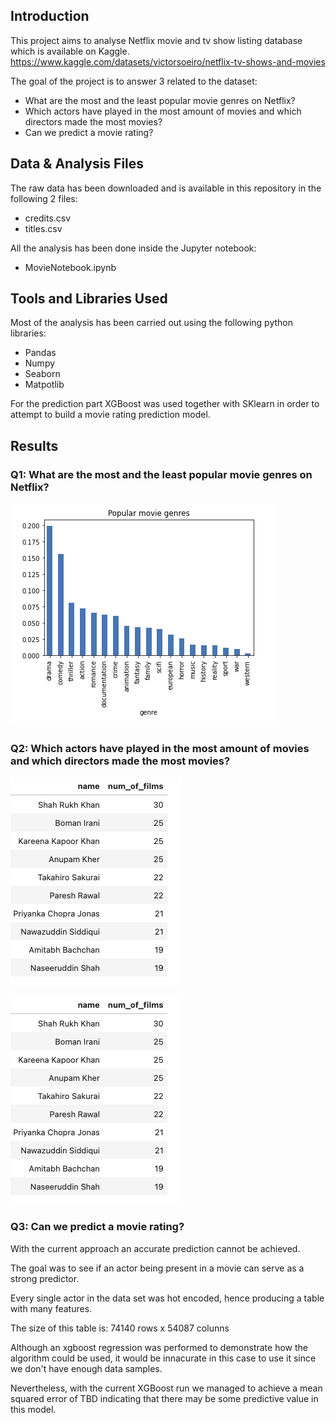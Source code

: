 ## Introduction

This project aims to analyse Netflix movie and tv show listing database which is available on Kaggle.
https://www.kaggle.com/datasets/victorsoeiro/netflix-tv-shows-and-movies

The goal of the project is to answer 3 related to the dataset:
- What are the most and the least popular movie genres on Netflix?
- Which actors have played in the most amount of movies and which directors made the most movies?
- Can we predict a movie rating?


## Data & Analysis Files

The raw data has been downloaded and is available in this repository in the following 2 files:
- credits.csv
- titles.csv

All the analysis has been done inside the Jupyter notebook: 
- MovieNotebook.ipynb

## Tools and Libraries Used

Most of the analysis has been carried out using the following python libraries:
- Pandas
- Numpy
- Seaborn
- Matpotlib

For the prediction part XGBoost was used together with SKlearn in order to attempt to build a movie rating prediction model.

## Results

### Q1: What are the most and the least popular movie genres on Netflix?

![Most and least popular genre.](/images/genres.png?raw=true "Most and least popular genre.")

### Q2: Which actors have played in the most amount of movies and which directors made the most movies?

![Most popular actors.](/images/actors.png?raw=true "Most popular actors.")

![Most popular directors.](/images/actors.png?raw=true "Most popular directors.")

### Q3: Can we predict a movie rating?

With the current approach an accurate prediction cannot be achieved.

The goal was to see if an actor being present in a movie can serve as a strong predictor.

Every single actor in the data set was hot encoded, hence producing a table with many features.

The size of this table is:
74140 rows x 54087 colunns

Although an xgboost regression was performed to demonstrate how the algorithm could be used, it would
be innacurate in this case to use it since we don't have enough data samples.

Nevertheless, with the current XGBoost run we managed to achieve a mean squared error of TBD indicating
that there may be some predictive value in this model.
